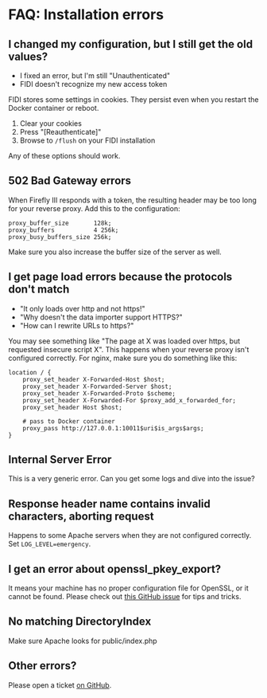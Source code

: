 # FAQ: Installation errors

## I changed my configuration, but I still get the old values?

- I fixed an error, but I'm still "Unauthenticated"
- FIDI doesn't recognize my new access token

FIDI stores some settings in cookies. They persist even when you restart the Docker container or reboot.

1. Clear your cookies
2. Press "\[Reauthenticate\]"
3. Browse to `/flush` on your FIDI installation

Any of these options should work.

## 502 Bad Gateway errors

When Firefly III responds with a token, the resulting header may be too long for your reverse proxy. Add this to the configuration:

```
proxy_buffer_size       128k;
proxy_buffers           4 256k;
proxy_busy_buffers_size 256k;
```

Make sure you also increase the buffer size of the server as well.

## I get page load errors because the protocols don't match

* "It only loads over http and not https!"
* "Why doesn't the data importer support HTTPS?"
* "How can I rewrite URLs to https?"

You may see something like "The page at X was loaded over https, but requested insecure script X". This happens when your reverse proxy isn't configured correctly. For nginx, make sure you do something like this:

```
location / {
	proxy_set_header X-Forwarded-Host $host;
	proxy_set_header X-Forwarded-Server $host;
	proxy_set_header X-Forwarded-Proto $scheme;
	proxy_set_header X-Forwarded-For $proxy_add_x_forwarded_for;
	proxy_set_header Host $host;

	# pass to Docker container
	proxy_pass http://127.0.0.1:10011$uri$is_args$args;
}
```

## Internal Server Error

This is a very generic error. Can you get some logs and dive into the issue?


## Response header name contains invalid characters, aborting request

Happens to some Apache servers when they are not configured correctly. Set `LOG_LEVEL=emergency`.


## I get an error about openssl\_pkey\_export?

It means your machine has no proper configuration file for OpenSSL, or it cannot be found. Please check out [this GitHub issue](https://github.com/firefly-iii/firefly-iii/issues/1384) for tips and tricks.

## No matching DirectoryIndex

Make sure Apache looks for public/index.php

## Other errors?

Please open a ticket [on GitHub](https://github.com/firefly-iii/firefly-iii/).
